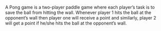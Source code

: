 A Pong game is a two-player paddle game where each player’s task is to save the ball from hitting the wall.
Whenever player 1 hits the ball at the opponent’s wall then player one will receive a point 
and similarly, player 2 will get a point if he/she hits the ball at the opponent’s wall. 
